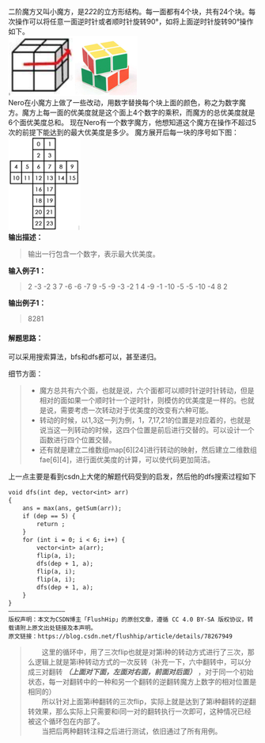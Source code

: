 二阶魔方又叫小魔方，是2*2*2的立方形结构。每一面都有4个块，共有24个块。每次操作可以将任意一面逆时针或者顺时针旋转90°，如将上面逆时针旋转90°操作如下。  
![](pictures/魔方优美度1.png)  
Nero在小魔方上做了一些改动，用数字替换每个块上面的颜色，称之为数字魔方。魔方上每一面的优美度就是这个面上4个数字的乘积，而魔方的总优美度就是6个面优美度总和。
现在Nero有一个数字魔方，他想知道这个魔方在操作不超过5次的前提下能达到的最大优美度是多少。
魔方展开后每一块的序号如下图：
![](pictures/魔方优美度2.png)  
<B>输出描述：</b>
> 输出一行包含一个数字，表示最大优美度。  

<B>输入例子1：</b>
> 2 -3 -2 3 7 -6 -6 -7 9 -5 -9 -3 -2 1 4 -9 -1 -10 -5 -5 -10 -4 8 2

<B>输出例子1：</b>
> 8281

#### 解题思路：
可以采用搜索算法，bfs和dfs都可以，甚至递归。

细节方面：
>* 魔方总共有六个面，也就是说，六个面都可以顺时针逆时针转动，但是相对的面如果一个顺时针一个逆时针，则模仿的优美度是一样的。也就是说，需要考虑一次转动对于优美度的改变有六种可能。
>* 转动的时候，以1,3这一列为例，1，7,17,21的位置是对应着的，也就是说当这一列转动的时候，这四个位置是前后进行交替的。可以设计一个函数进行四个位置交替。
>* 还有就是建立二维数组map[6][24]进行转动的映射，然后建立二维数组fae[6][4]，进行面优美度的计算，可以使代码更加简洁。

上一点主要是看到csdn上大佬的解题代码受到的启发，然后他的dfs搜索过程如下  

    void dfs(int dep, vector<int> arr)
    {
        ans = max(ans, getSum(arr));
        if (dep == 5) {
            return ;
        }
        for (int i = 0; i < 6; i++) {
            vector<int> a(arr);
            flip(a, i);
            dfs(dep + 1, a);
            flip(a, i);
            flip(a, i);
            dfs(dep + 1, a);
        }
    }
    ————————————————
    版权声明：本文为CSDN博主「FlushHip」的原创文章，遵循 CC 4.0 BY-SA 版权协议，转载请附上原文出处链接及本声明。
    原文链接：https://blog.csdn.net/flushhip/article/details/78267949  
> &emsp;&emsp;这里的循环中，用了三次flip也就是对第i种的转动方式进行了三次，那么逻辑上就是第i种转动方式的一次反转（补充一下，六中翻转中，可以分成三对翻转 ***（上面对下面，左面对右面，前面对后面）*** ，对于同一个初始状态，每一对翻转中的一种和另一个翻转的逆翻转魔方上数字的相对位置是相同的）  
&emsp;&emsp;所以针对上面第i种翻转的三次flip，实际上就是达到了第i种翻转的逆翻转效果，那么实际上只需要和i同一对的翻转执行一次即可，这种情况已经被这个循环包在内部了。  
&emsp;&emsp;当把后两种翻转注释之后进行测试，依旧通过了所有用例。